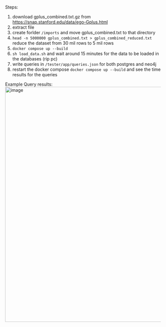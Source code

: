 Steps:
1. download gplus_combined.txt.gz from https://snap.stanford.edu/data/ego-Gplus.html
2. extract file
3. create forlder `/imports` and move gplus_combined.txt to that directory
4. `head -n 5000000 gplus_combined.txt > gplus_combined_reduced.txt` reduce the dataset from 30 mil rows to 5 mil rows
4. `docker compose up --build` 
5. `sh load_data.sh` and wait around 15 minutes for the data to be loaded in the databases (rip pc)
6. write queries in `/tester/app/queries.json` for both postgres and neo4j
7. restart the docker compose `docker compose up --build` and see the time results for the queries


Example Query results:
<img width="759" alt="image" src="https://github.com/dani2221/nosql-graphdbs/assets/55097438/41b503bd-d231-4553-a5d9-40672a35ee77">


